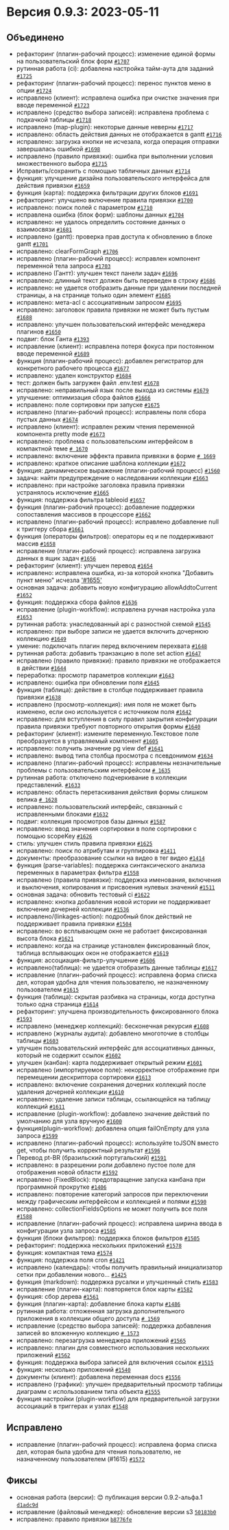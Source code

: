 # Версия 0.9.3: 2023-05-11

## Объединено

- рефакторинг (плагин-рабочий процесс): изменение единой формы на пользовательский блок форм [`#1707`](https://github.com/nocobase/nocobase/pull/1707)
- рутинная работа (ci): добавлена настройка тайм-аута для заданий [`#1725`](https://github.com/nocobase/nocobase/pull/1725)
- рефакторинг (плагин-рабочий процесс): перенос пунктов меню в опции [`#1724`](https://github.com/nocobase/nocobase/pull/1724)
- исправлено (клиент): исправлена ошибка при очистке значения при вводе переменной [`#1723`](https://github.com/nocobase/nocobase/pull/1723)
- исправлено (средство выбора записей): исправлена проблема с подкачкой таблицы [`#1718`](https://github.com/nocobase/nocobase/pull/1718)
- исправлено (map-plugin): некоторые данные неверны [`#1717`](https://github.com/nocobase/nocobase/pull/1717)
- исправлено: область действия данных не отображается в gantt [`#1716`](https://github.com/nocobase/nocobase/pull/1716)
- исправлено: загрузка кнопки не исчезала, когда операция отправки завершалась ошибкой [`#1698`](https://github.com/nocobase/nocobase/pull/1698)
- исправлено (правило привязки): ошибка при выполнении условия множественного выбора [`#1715`](https://github.com/nocobase/nocobase/pull/1715)
- Исправить/сохранить с помощью табличных данных [`#1714`](https://github.com/nocobase/nocobase/pull/1714)
- функция: улучшение дизайна пользовательского интерфейса для действия привязки [`#1659`](https://github.com/nocobase/nocobase/pull/1659)
- функция (карта): поддержка фильтрации других блоков [`#1691`](https://github.com/nocobase/nocobase/pull/1691)
- рефакторинг: улучшено включение правила привязки [`#1700`](https://github.com/nocobase/nocobase/pull/1700)
- исправлено: поиск полей с параметром [`#1710`](https://github.com/nocobase/nocobase/pull/1710)
- исправлена ошибка (блок форм): шаблоны данных [`#1704`](https://github.com/nocobase/nocobase/pull/1704)
- исправлено: не удалось определить состояние данных о взаимосвязи [`#1681`](https://github.com/nocobase/nocobase/pull/1681)
- исправлено (gantt): проверка прав доступа к обновлению в блоке gantt [`#1701`](https://github.com/nocobase/nocobase/pull/1701)
- исправлено: clearFormGraph [`#1706`](https://github.com/nocobase/nocobase/pull/1706)
- исправлено (плагин-рабочий процесс): исправлен компонент переменной тела запроса [`#1703`](https://github.com/nocobase/nocobase/pull/1703)
- исправлено (Гантт): улучшен текст панели задач [`#1696`](https://github.com/nocobase/nocobase/pull/1696)
- исправлено: длинный текст должен быть переведен в строку [`#1686`](https://github.com/nocobase/nocobase/pull/1686)
- исправлено: не удается отобразить данные при удалении последней страницы, а на странице только один элемент [`#1685`](https://github.com/nocobase/nocobase/pull/1685)
- исправлено: мета-acl с ассоциативным запросом [`#1695`](https://github.com/nocobase/nocobase/pull/1695)
- исправлено: заголовок правила привязки не может быть пустым [`#1688`](https://github.com/nocobase/nocobase/pull/1688)
- исправлено: улучшен пользовательский интерфейс менеджера плагинов [`#1650`](https://github.com/nocobase/nocobase/pull/1650)
- подвиг: блок Ганта [`#1393`](https://github.com/nocobase/nocobase/pull/1393)
- исправление (клиент): исправлена потеря фокуса при постоянном вводе переменной [`#1689`](https://github.com/nocobase/nocobase/pull/1689)
- функция (плагин-рабочий процесс): добавлен регистратор для конкретного рабочего процесса [`#1677`](https://github.com/nocobase/nocobase/pull/1677)
- исправлено: удален конструктор [`#1684`](https://github.com/nocobase/nocobase/pull/1684)
- тест: должен быть загружен файл .env.test [`#1678`](https://github.com/nocobase/nocobase/pull/1678)
- исправлено: неправильный язык после выхода из системы [`#1679`](https://github.com/nocobase/nocobase/pull/1679)
- улучшение: оптимизация сбора файлов [`#1666`](https://github.com/nocobase/nocobase/pull/1666)
- исправлено: поле сортировки при запуске [`#1675`](https://github.com/nocobase/nocobase/pull/1675)
- исправлено (плагин-рабочий процесс): исправлены поля сбора пустых данных [`#1674`](https://github.com/nocobase/nocobase/pull/1674)
- исправлено (клиент): исправлен режим чтения переменной компонента pretty mode [`#1673`](https://github.com/nocobase/nocobase/pull/1673)
- исправлено: проблема с пользовательским интерфейсом в компактной теме [`# 1670`](https://github.com/nocobase/nocobase/pull/1670)
- исправлено: включение эффекта правила привязки в форме [`# 1669`](https://github.com/nocobase/nocobase/pull/1669)
- исправлено: краткое описание шаблона коллекции [`#1672`](https://github.com/nocobase/nocobase/pull/1672)
- функция: динамическое выражение (плагин-рабочий процесс) [`#1560`](https://github.com/nocobase/nocobase/pull/1560)
- задача: найти предупреждение о наследовании коллекции [`#1663`](https://github.com/nocobase/nocobase/pull/1663)
- исправлено: при настройке заголовка правила привязки устранялось исключение [`#1665`](https://github.com/nocobase/nocobase/pull/1665)
- функция: поддержка фильтра tableoid [`#1657`](https://github.com/nocobase/nocobase/pull/1657)
- функция (плагин-рабочий процесс): добавление поддержки сопоставления массивов в процессоре [`#1662`](https://github.com/nocobase/nocobase/pull/1662)
- исправлено (плагин-рабочий процесс): исправлено добавление null к триггеру сбора [`#1661`](https://github.com/nocobase/nocobase/pull/1661)
- функция (операторы фильтров): операторы eq и ne поддерживают массив [`#1658`](https://github.com/nocobase/nocobase/pull/1658)
- исправление (плагин-рабочий процесс): исправлена загрузка данных в ящик задач [`#1656`](https://github.com/nocobase/nocobase/pull/1656)
- рефакторинг (клиент): улучшен перевод [`#1654`](https://github.com/nocobase/nocobase/pull/1654)
- исправлено: исправлена ошибка, из-за которой кнопка "Добавить пункт меню" исчезла ['#1655'](https://github.com/nocobase/nocobase/pull/1655)
- основная задача: добавить новую конфигурацию allowAddtoCurrent [`#1652`](https://github.com/nocobase/nocobase/pull/1652)
- функция: поддержка сбора файлов [`#1636`](https://github.com/nocobase/nocobase/pull/1636)
- исправление (plugin-workflow): исправлена ручная настройка узла [`#1653`](https://github.com/nocobase/nocobase/pull/1653)
- рутинная работа: унаследованный api с разностной схемой [`#1545`](https://github.com/nocobase/nocobase/pull/1545)
- исправлено: при выборе записи не удается включить дочернюю коллекцию [`#1649`](https://github.com/nocobase/nocobase/pull/1649)
- умение: подключать плагин перед включением перехвата [`#1648`](https://github.com/nocobase/nocobase/pull/1648)
- рутинная работа: добавить транзакцию в поле set action [`#1647`](https://github.com/nocobase/nocobase/pull/1647)
- исправлено (правило привязки): правило привязки не отображается в действии [`#1644`](https://github.com/nocobase/nocobase/pull/1644)
- переработка: просмотр параметров коллекции [`#1643`](https://github.com/nocobase/nocobase/pull/1643)
- исправлено: ошибка при обновлении поля [`#1645`](https://github.com/nocobase/nocobase/pull/1645)
- функция (таблица): действие в столбце поддерживает правила привязки [`#1638`](https://github.com/nocobase/nocobase/pull/1638)
- исправлено (просмотр-коллекция): имя поля не может быть изменено, если оно используется с источником поля [`#1642`](https://github.com/nocobase/nocobase/pull/1642)
- исправлено: для вступления в силу правил закрытия конфигурации правила привязки требуют повторного открытия формы [`#1640`](https://github.com/nocobase/nocobase/pull/1640)
- рефакторинг (клиент): измените переменную.Текстовое поле преобразуется в управляемый компонент [`#1605`](https://github.com/nocobase/nocobase/pull/1605)
- исправлено: получить значение pg view def [`#1641`](https://github.com/nocobase/nocobase/pull/1641)
- исправлено: вывод типа столбца просмотра с псевдонимом [`#1634`](https://github.com/nocobase/nocobase/pull/1634)
- исправлено (плагин-рабочий процесс): исправлены незначительные проблемы с пользовательским интерфейсом [`# 1635`](https://github.com/nocobase/nocobase/pull/1635)
- рутинная работа: отключено подчеркивание в коллекции представлений. [`#1633`](https://github.com/nocobase/nocobase/pull/1633)
- исправлено: область перетаскивания действия формы слишком велика [`# 1628`](https://github.com/nocobase/nocobase/pull/1628)
- исправлено: пользовательский интерфейс, связанный с исправленными блоками [`#1632`](https://github.com/nocobase/nocobase/pull/1632)
- подвиг: коллекция просмотров базы данных [`#1587`](https://github.com/nocobase/nocobase/pull/1587)
- исправлено: ввод значения сортировки в поле сортировки с помощью scopeKey [`#1626`](https://github.com/nocobase/nocobase/pull/1626)
- стиль: улучшен стиль правила привязки [`#1625`](https://github.com/nocobase/nocobase/pull/1625)
- исправлено: поиск по атрибутам и группировка [`#1411`](https://github.com/nocobase/nocobase/pull/1411)
- документы: преобразование ссылки на видео в тег видео [`#1414`](https://github.com/nocobase/nocobase/pull/1414)
- функция (parse-variables): поддержка синтаксического анализа переменных в параметрах фильтра [`#1558`](https://github.com/nocobase/nocobase/pull/1558)
- исправлено (правила привязки): поддержка именования, включения и выключения, копирования и присвоения нулевых значений [`#1511`](https://github.com/nocobase/nocobase/pull/1511)
- основная задача: обновить тестовый ci [`#1622`](https://github.com/nocobase/nocobase/pull/1622)
- исправлено: кнопка добавления новой истории не поддерживает включение дочерней коллекции [`#1536`](https://github.com/nocobase/nocobase/pull/1536)
- исправлено/(linkages-action): подробный блок действий не поддерживает правила привязки [`#1504`](https://github.com/nocobase/nocobase/pull/1504)
- исправлено: во всплывающем окне не работает фиксированная высота блока [`#1621`](https://github.com/nocobase/nocobase/pull/1621)
- исправлено: когда на странице установлен фиксированный блок, таблица всплывающих окон не отображается [`#1619`](https://github.com/nocobase/nocobase/pull/1619)
- функция: ассоциация-фильтр-улучшение [`#1606`](https://github.com/nocobase/nocobase/pull/1606)
- исправлено(таблица): не удается отобразить данные таблицы [`#1617`](https://github.com/nocobase/nocobase/pull/1617)
- исправление (плагин-рабочий процесс): исправлена форма списка дел, которая удобна для чтения пользователю, не назначенному пользователем [`#1615`](https://github.com/nocobase/nocobase/pull/1615)
- функция (таблица): скрытая разбивка на страницы, когда доступна только одна страница [`#1614`](https://github.com/nocobase/nocobase/pull/1614)
- рефакторинг: улучшена производительность фиксированного блока [`#1593`](https://github.com/nocobase/nocobase/pull/1593)
- исправлено (менеджер коллекций): бесконечная рекурсия [`#1608`](https://github.com/nocobase/nocobase/pull/1608)
- исправлено (журналы аудита): добавлено многоточие в столбцы таблицы [`#1603`](https://github.com/nocobase/nocobase/pull/1603)
- улучшен пользовательский интерфейс для ассоциативных данных, который не содержит ссылок [`#1602`](https://github.com/nocobase/nocobase/pull/1602)
- улучшен (канбан): карта поддерживает открытый режим [`#1601`](https://github.com/nocobase/nocobase/pull/1601)
- исправлено (импортируемое поле): некорректное отображение при перемещении дескриптора сортировки [`#1613`](https://github.com/nocobase/nocobase/pull/1613)
- исправлено: включение сохранения дочерних коллекций после удаления дочерней коллекции [`#1610`](https://github.com/nocobase/nocobase/pull/1610)
- исправлено: удаление записи таблицы, ссылающейся на таблицу коллекций [`#1611`](https://github.com/nocobase/nocobase/pull/1611)
- исправление (plugin-workflow): добавлено значение действий по умолчанию для узла вручную [`#1600`](https://github.com/nocobase/nocobase/pull/1600)
- функция(plugin-workflow): добавлена опция failOnEmpty для узла запроса [`#1599`](https://github.com/nocobase/nocobase/pull/1599)
- исправлено (плагин-рабочий процесс): используйте toJSON вместо get, чтобы получить корректный результат [`#1596`](https://github.com/nocobase/nocobase/pull/1596)
- Перевод pt-BR (бразильский португальский) [`#1591`](https://github.com/nocobase/nocobase/pull/1591)
- исправлено: в разрешении роли добавлено пустое поле для отображения новой области [`#1592`](https://github.com/nocobase/nocobase/pull/1592)
- исправлено (FixedBlock): предотвращение запуска канбана при программной прокрутке [`#1406`](https://github.com/nocobase/nocobase/pull/1406)
- исправлено: повторение категорий запросов при переключении между графическим интерфейсом и коллекцией и полями [`#1590`](https://github.com/nocobase/nocobase/pull/1590)
- исправлено: collectionFieldsOptions не может получить все поля [`#1588`](https://github.com/nocobase/nocobase/pull/1588)
- исправление (плагин-рабочий процесс): исправлена ширина ввода в конфигурации узла запроса [`#1585`](https://github.com/nocobase/nocobase/pull/1585)
- функция (блоки фильтров): поддержка блоков фильтров [`#1505`](https://github.com/nocobase/nocobase/pull/1505)
- рефакторинг: поддержка нескольких приложений [`#1578`](https://github.com/nocobase/nocobase/pull/1578)
- функция: компактная тема [`#1574`](https://github.com/nocobase/nocobase/pull/1574)
- функция: поддержка поля cron [`#1421`](https://github.com/nocobase/nocobase/pull/1421)
- исправлено (календарь): чтобы получить правильный инициализатор сетки при добавлении нового... [`#1425`](https://github.com/nocobase/nocobase/pull/1425)
- функция (markdown): поддержка русалки и улучшенный стиль [`#1583`](https://github.com/nocobase/nocobase/pull/1583)
- исправление (плагин-карта): повторяется блок карты [`#1582`](https://github.com/nocobase/nocobase/pull/1582)
- функция: сбор дерева [`#1561`](https://github.com/nocobase/nocobase/pull/1561)
- функция (плагин-карта): добавление блока карты [`#1486`](https://github.com/nocobase/nocobase/pull/1486)
- рутинная работа: отложенная загрузка дополнительного приложения в коллекции общего доступа [`# 1569`](https://github.com/nocobase/nocobase/pull/1569)
- исправление (средство выбора записей): поддержка добавления записей во вложенную коллекцию [`# 1573`](https://github.com/nocobase/nocobase/pull/1573)
- исправлено: перезагрузка менеджера приложений [`#1565`](https://github.com/nocobase/nocobase/pull/1565)
- исправлено: плагин для совместного использования нескольких приложений [`#1562`](https://github.com/nocobase/nocobase/pull/1562)
- функция: поддержка выбора записей для включения ссылок [`#1515`](https://github.com/nocobase/nocobase/pull/1515)
- функция: несколько приложений [`#1540`](https://github.com/nocobase/nocobase/pull/1540)
- документы (клиент): добавлена переменная docs [`#1556`](https://github.com/nocobase/nocobase/pull/1556)
- исправлено (графики): улучшен предварительный просмотр таблицы диаграмм с использованием типа объекта [`#1555`](https://github.com/nocobase/nocobase/pull/1555)
- функция настройки (plugin-workflow) для предварительной загрузки ассоциаций в триггерах и узлах [`#1548`](https://github.com/nocobase/nocobase/pull/1548)

## Исправлено

- исправление (плагин-рабочий процесс): исправлена форма списка дел, которая была удобна для чтения пользователю, не назначенному пользователем (#1615) [`#1572`](https://github.com/nocobase/nocobase/issues/1572)

## Фиксы

- основная работа (версии): 😊 публикация версии 0.9.2-альфа.1 [`d1adc9d`](https://github.com/nocobase/nocobase/commit/d1adc9de0b87b896e90c81c226646b840309c240)
- исправление (файловый менеджер): обновление версии s3 [`50183b0`](https://github.com/nocobase/nocobase/commit/50183b065d32be5d2f6590bfb0c6190fafc12881)
- исправлено: правило привязки [`b8776fe`](https://github.com/nocobase/nocobase/commit/b8776fe2d0fd6729c18b968d9f7b15e7c81c4ef2)
